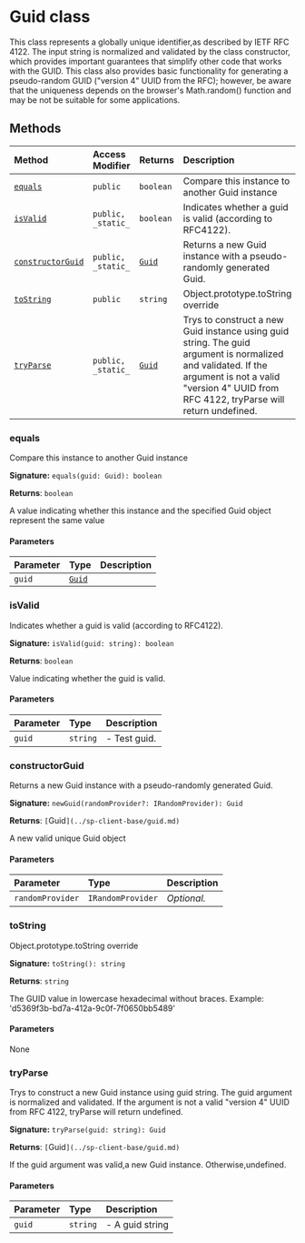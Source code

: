 # Guid class





This class represents a globally unique identifier,as described by 
IETF RFC 4122. The input string is normalized and validated by the class 
constructor, which provides important guarantees that simplify other code 
that works with the GUID. This class also provides basic functionality 
for generating a pseudo-random GUID ("version 4" UUID from the RFC); 
however, be aware that the uniqueness depends on the browser's 
Math.random() function and may be not be suitable for some applications. 







## Methods

| Method	   | Access Modifier | Returns	| Description|
|:-------------|:----|:-------|:-----------|
|[`equals`](#equals)     | `public` | `boolean` | Compare this instance to another Guid instance   |
|[`isValid`](#isvalid)     | `public, _static_` | `boolean` | Indicates whether a guid is valid (according to RFC4122).   |
|[`constructorGuid`](#constructorguid)     | `public, _static_` | [`Guid`](../sp-client-base/guid.md) | Returns a new Guid instance with a pseudo-randomly generated Guid.   |
|[`toString`](#tostring)     | `public` | `string` | Object.prototype.toString override   |
|[`tryParse`](#tryparse)     | `public, _static_` | [`Guid`](../sp-client-base/guid.md) | Trys to construct a new Guid instance using guid string. The guid argument  is normalized and validated. If the argument is not a valid "version 4" UUID from  RFC 4122, tryParse will return undefined.   |





### equals

Compare this instance to another Guid instance 


**Signature:** ``equals(guid: Guid): boolean``

**Returns**: ``boolean``

A value indicating whether this instance and the specified Guid object 
represent the same value

#### Parameters


| Parameter	   | Type    | Description |
|:-------------|:---------------|:------------|
| `guid`    | [`Guid`](../sp-client-base/guid.md) |  |


### isValid

Indicates whether a guid is valid (according to RFC4122). 


**Signature:** ``isValid(guid: string): boolean``

**Returns**: ``boolean``

Value indicating whether the guid is valid.

#### Parameters


| Parameter	   | Type    | Description |
|:-------------|:---------------|:------------|
| `guid`    | `string` | - Test guid. |


### constructorGuid

Returns a new Guid instance with a pseudo-randomly generated Guid. 


**Signature:** ``newGuid(randomProvider?: IRandomProvider): Guid``

**Returns**: `[`Guid`](../sp-client-base/guid.md)`

A new valid unique Guid object

#### Parameters


| Parameter	   | Type    | Description |
|:-------------|:---------------|:------------|
| `randomProvider`    | `IRandomProvider` | _Optional._ |


### toString

Object.prototype.toString override 


**Signature:** ``toString(): string``

**Returns**: ``string``

The GUID value in lowercase hexadecimal without braces. 
Example: 'd5369f3b-bd7a-412a-9c0f-7f0650bb5489'

#### Parameters
None


### tryParse

Trys to construct a new Guid instance using guid string. The guid argument 
is normalized and validated. If the argument is not a valid "version 4" UUID from 
RFC 4122, tryParse will return undefined. 


**Signature:** ``tryParse(guid: string): Guid``

**Returns**: `[`Guid`](../sp-client-base/guid.md)`

If the guid argument was valid,a new Guid instance. Otherwise,undefined.

#### Parameters


| Parameter	   | Type    | Description |
|:-------------|:---------------|:------------|
| `guid`    | `string` | - A guid string |

